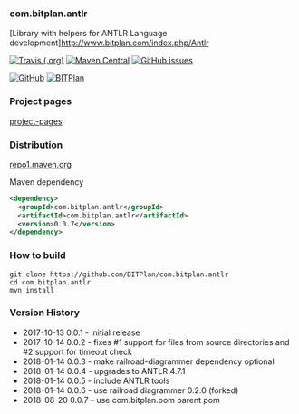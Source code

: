 ### com.bitplan.antlr
[Library with helpers for ANTLR Language development]http://www.bitplan.com/index.php/Antlr 

[![Travis (.org)](https://img.shields.io/travis/BITPlan/com.bitplan.antlr.svg)](https://travis-ci.org/BITPlan/com.bitplan.antlr)
[![Maven Central](https://img.shields.io/maven-central/v/com.bitplan.antlr/com.bitplan.antlr.svg)](https://search.maven.org/artifact/com.bitplan.antlr/com.bitplan.antlr/0.0.7/jar)
[![GitHub issues](https://img.shields.io/github/issues/BITPlan/com.bitplan.antlr.svg)](https://github.com/BITPlan/com.bitplan.antlr/issues)

[![GitHub](https://img.shields.io/github/license/BITPlan/com.bitplan.antlr.svg)](https://www.apache.org/licenses/LICENSE-2.0)
[![BITPlan](http://wiki.bitplan.com/images/wiki/thumb/3/38/BITPlanLogoFontLessTransparent.png/198px-BITPlanLogoFontLessTransparent.png)](http://www.bitplan.com)

### Project pages
[project-pages](https://BITPlan.github.io/com.bitplan.antlr)

### Distribution
[repo1.maven.org](http://repo1.maven.org/maven2/com/bitplan/antlr/com.bitplan.antlr/0.0.7/)

Maven dependency
```xml
<dependency>
  <groupId>com.bitplan.antlr</groupId>
  <artifactId>com.bitplan.antlr</artifactId>
  <version>0.0.7</version>
</dependency>
```
### How to build
```
git clone https://github.com/BITPlan/com.bitplan.antlr
cd com.bitplan.antlr
mvn install
```
### Version History
* 2017-10-13 0.0.1 - initial release
* 2017-10-14 0.0.2 - fixes #1 support for files from source directories
                     and #2 support for timeout check
* 2018-01-14 0.0.3 - make railroad-diagrammer dependency optional
* 2018-01-14 0.0.4 - upgrades to ANTLR 4.7.1 
* 2018-01-14 0.0.5 - include ANTLR tools 
* 2018-01-14 0.0.6 - use railroad diagrammer 0.2.0 (forked) 
* 2018-08-20 0.0.7 - use com.bitplan.pom parent pom

